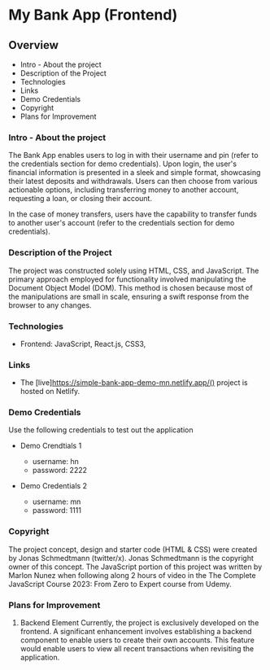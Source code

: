 # My Bank App (Frontend)

## Overview

- Intro - About the project
- Description of the Project
- Technologies
- Links
- Demo Credentials
- Copyright
- Plans for Improvement

### Intro - About the project

The Bank App enables users to log in with their username and pin (refer to the credentials section for demo credentials). Upon login, the user's financial information is presented in a sleek and simple format, showcasing their latest deposits and withdrawals. Users can then choose from various actionable options, including transferring money to another account, requesting a loan, or closing their account.

In the case of money transfers, users have the capability to transfer funds to another user's account (refer to the credentials section for demo credentials).

### Description of the Project

The project was constructed solely using HTML, CSS, and JavaScript. The primary approach employed for functionality involved manipulating the Document Object Model (DOM). This method is chosen because most of the manipulations are small in scale, ensuring a swift response from the browser to any changes.

### Technologies

- Frontend: JavaScript, React.js, CSS3,

### Links

- The [live]https://simple-bank-app-demo-mn.netlify.app/() project is hosted on Netlify.

### Demo Credentials

Use the following credentials to test out the application

- Demo Crendtials 1

  - username: hn
  - password: 2222

- Demo Credentials 2
  - username: mn
  - password: 1111

### Copyright

The project concept, design and starter code (HTML & CSS) were created by Jonas Schmedtmann (twitter/x). Jonas Schmedtmann is the copyright owner of this concept. The JavaScript portion of this project was written by Marlon Nunez when following along 2 hours of video in the The Complete JavaScript Course 2023: From Zero to Expert course from Udemy.

### Plans for Improvement

1. Backend Element
   Currently, the project is exclusively developed on the frontend. A significant enhancement involves establishing a backend component to enable users to create their own accounts. This feature would enable users to view all recent transactions when revisiting the application.
